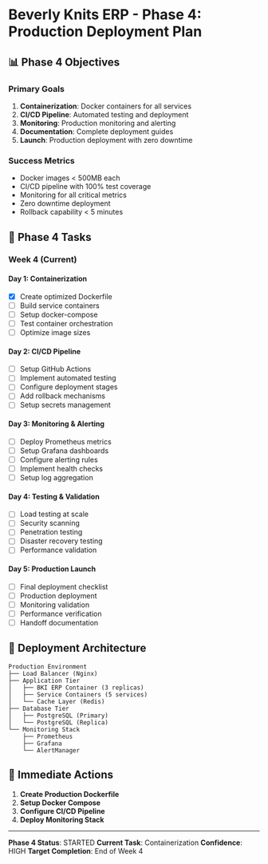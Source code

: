 # Beverly Knits ERP - Phase 4: Production Deployment Plan

## 📊 Phase 4 Objectives

### Primary Goals
1. **Containerization**: Docker containers for all services
2. **CI/CD Pipeline**: Automated testing and deployment
3. **Monitoring**: Production monitoring and alerting
4. **Documentation**: Complete deployment guides
5. **Launch**: Production deployment with zero downtime

### Success Metrics
- Docker images < 500MB each
- CI/CD pipeline with 100% test coverage
- Monitoring for all critical metrics
- Zero downtime deployment
- Rollback capability < 5 minutes

## 🔧 Phase 4 Tasks

### Week 4 (Current)

#### Day 1: Containerization
- [x] Create optimized Dockerfile
- [ ] Build service containers
- [ ] Setup docker-compose
- [ ] Test container orchestration
- [ ] Optimize image sizes

#### Day 2: CI/CD Pipeline
- [ ] Setup GitHub Actions
- [ ] Implement automated testing
- [ ] Configure deployment stages
- [ ] Add rollback mechanisms
- [ ] Setup secrets management

#### Day 3: Monitoring & Alerting
- [ ] Deploy Prometheus metrics
- [ ] Setup Grafana dashboards
- [ ] Configure alerting rules
- [ ] Implement health checks
- [ ] Setup log aggregation

#### Day 4: Testing & Validation
- [ ] Load testing at scale
- [ ] Security scanning
- [ ] Penetration testing
- [ ] Disaster recovery testing
- [ ] Performance validation

#### Day 5: Production Launch
- [ ] Final deployment checklist
- [ ] Production deployment
- [ ] Monitoring validation
- [ ] Performance verification
- [ ] Handoff documentation

## 🎯 Deployment Architecture

```
Production Environment
├── Load Balancer (Nginx)
├── Application Tier
│   ├── BKI ERP Container (3 replicas)
│   ├── Service Containers (5 services)
│   └── Cache Layer (Redis)
├── Database Tier
│   ├── PostgreSQL (Primary)
│   └── PostgreSQL (Replica)
└── Monitoring Stack
    ├── Prometheus
    ├── Grafana
    └── AlertManager
```

## 🚀 Immediate Actions

1. **Create Production Dockerfile**
2. **Setup Docker Compose**
3. **Configure CI/CD Pipeline**
4. **Deploy Monitoring Stack**

---

**Phase 4 Status**: STARTED
**Current Task**: Containerization
**Confidence**: HIGH
**Target Completion**: End of Week 4